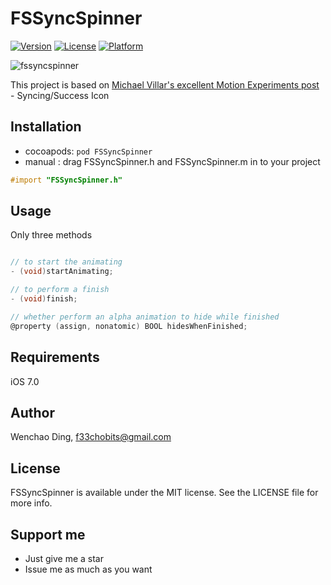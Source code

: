 # FSSyncSpinner

[![Version](https://img.shields.io/cocoapods/v/FSSyncSpinner.svg?style=flat)](http://cocoadocs.org/docsets/FSSyncSpinner)
[![License](https://img.shields.io/cocoapods/l/FSSyncSpinner.svg?style=flat)](http://cocoadocs.org/docsets/FSSyncSpinner)
[![Platform](https://img.shields.io/cocoapods/p/FSSyncSpinner.svg?style=flat)](http://cocoadocs.org/docsets/FSSyncSpinner)

![fssyncspinner](https://cloud.githubusercontent.com/assets/5186464/6570580/0719e6fe-c738-11e4-955c-c7ac09b516ea.gif)

This project is based on [Michael Villar's excellent Motion Experiments post](http://www.michaelvillar.com/motion) - Syncing/Success Icon

## Installation
* cocoapods: `pod FSSyncSpinner`
* manual   : drag FSSyncSpinner.h and FSSyncSpinner.m in to your project
```objective-c
#import "FSSyncSpinner.h"
```

## Usage
Only three methods
```objective-c

// to start the animating
- (void)startAnimating;

// to perform a finish
- (void)finish;

// whether perform an alpha animation to hide while finished
@property (assign, nonatomic) BOOL hidesWhenFinished;

```

## Requirements
iOS 7.0

## Author

Wenchao Ding, f33chobits@gmail.com

## License

FSSyncSpinner is available under the MIT license. See the LICENSE file for more info.

## Support me
* Just give me a star
* Issue me as much as you want

